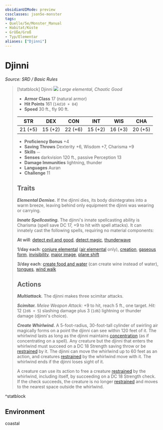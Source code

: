 ```yaml
---
obsidianUIMode: preview
cssclasses: json5e-monster
tags:
- Quelle/5e/Monster_Manual
- Habitat/Küste
- Größe/Groß
- Typ/Elementar
aliases: ["Djinni"]
---
```

# Djinni
*Source: SRD / Basic Rules*  

> [!statblock] Djinni
> ![](compendium/bestiary/elemental/token/djinni.png#token)
> *Large elemental, Chaotic Good*
> 
> - **Armor Class** 17  (natural armor)
> - **Hit Points** 161 (`14d10 + 84`)
> - **Speed** 30 ft., fly 90 ft.
> 
> |STR|DEX|CON|INT|WIS|CHA|
> |:---:|:---:|:---:|:---:|:---:|:---:|
> |21 (+5)|15 (+2)|22 (+6)|15 (+2)|16 (+3)|20 (+5)|
> 
> - **Proficiency Bonus** +4
> - **Saving Throws** Dexterity +6, Wisdom +7, Charisma +9
> - **Skills** ⏤
> - **Senses** darkvision 120 ft., passive Perception 13
> - **Damage Immunities** lightning, thunder
> - **Languages** Auran
> - **Challenge** 11
> 
> ## Traits
> 
> ***Elemental Demise.*** If the djinni dies, its body disintegrates into a warm breeze, leaving behind only equipment the djinni was wearing or carrying.
> 
> ***Innate Spellcasting.*** The djinni's innate spellcasting ability is Charisma (spell save DC 17, +9 to hit with spell attacks). It can innately cast the following spells, requiring no material components:
> 
> **At will**: [detect evil and good](compendium/spells/detect-evil-and-good.md), [detect magic](compendium/spells/detect-magic.md), [thunderwave](compendium/spells/thunderwave.md)
> 
> **1/day each**: [conjure elemental](compendium/spells/conjure-elemental.md) ([air elemental](compendium/bestiary/elemental/air-elemental.md) only), [creation](compendium/spells/creation.md), [gaseous form](compendium/spells/gaseous-form.md), [invisibility](compendium/spells/invisibility.md), [major image](compendium/spells/major-image.md), [plane shift](compendium/spells/plane-shift.md)
> 
> **3/day each**: [create food and water](compendium/spells/create-food-and-water.md) (can create wine instead of water), [tongues](compendium/spells/tongues.md), [wind walk](compendium/spells/wind-walk.md)
> 
> ## Actions
> 
> ***Multiattack.*** The djinni makes three scimitar attacks.
> 
> ***Scimitar.*** *Melee Weapon Attack:* +9 to hit, reach 5 ft., one target. *Hit:* 12 (`2d6 + 5`) slashing damage plus 3 (`1d6`) lightning or thunder damage (djinni's choice).
> 
> ***Create Whirlwind.*** A 5-foot-radius, 30-foot-tall cylinder of swirling air magically forms on a point the djinni can see within 120 feet of it. The whirlwind lasts as long as the djinni maintains [concentration](rules/conditions.md#concentration) (as if concentrating on a spell). Any creature but the djinni that enters the whirlwind must succeed on a DC 18 Strength saving throw or be [restrained](rules/conditions.md#restrained) by it. The djinni can move the whirlwind up to 60 feet as an action, and creatures [restrained](rules/conditions.md#restrained) by the whirlwind move with it. The whirlwind ends if the djinni loses sight of it.
> 
> A creature can use its action to free a creature [restrained](rules/conditions.md#restrained) by the whirlwind, including itself, by succeeding on a DC 18 Strength check. If the check succeeds, the creature is no longer [restrained](rules/conditions.md#restrained) and moves to the nearest space outside the whirlwind.

^statblock

## Environment

coastal